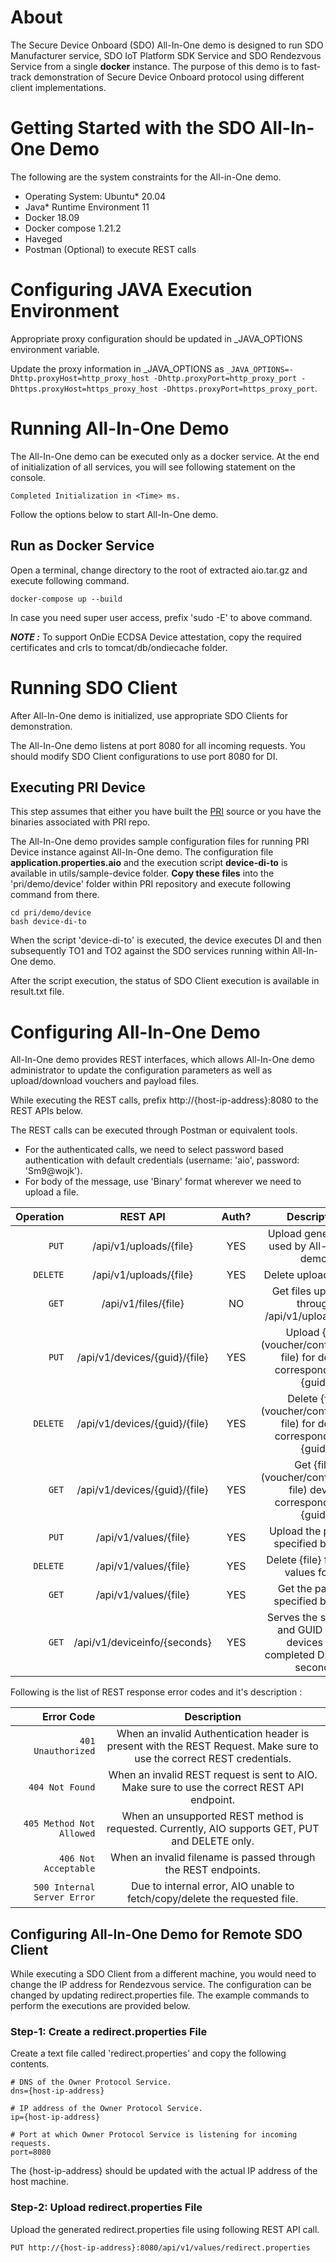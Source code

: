 # About

The Secure Device Onboard (SDO) All-In-One demo is designed to run SDO Manufacturer service, SDO IoT
Platform SDK Service and SDO Rendezvous Service from a single **docker** instance. The
purpose of this demo is to fast-track demonstration of Secure Device Onboard protocol using
different client implementations.

# Getting Started with the SDO All-In-One Demo

The following are the system constraints for the All-in-One demo.
- Operating System: Ubuntu* 20.04
- Java* Runtime Environment 11
- Docker 18.09
- Docker compose 1.21.2
- Haveged
- Postman (Optional) to execute REST calls

# Configuring JAVA Execution Environment

Appropriate proxy configuration should be updated in _JAVA_OPTIONS environment variable.

Update the proxy information in _JAVA_OPTIONS as ```_JAVA_OPTIONS=-Dhttp.proxyHost=http_proxy_host -Dhttp.proxyPort=http_proxy_port -Dhttps.proxyHost=https_proxy_host -Dhttps.proxyPort=https_proxy_port```.

# Running All-In-One Demo

The All-In-One demo can be executed only as a docker service. At the
end of initialization of all services, you will see following statement on the console.

`Completed Initialization in <Time> ms.`

Follow the options below to start All-In-One demo.

##  Run as Docker Service

Open a terminal, change directory to the root of extracted aio.tar.gz and execute following command.

```
docker-compose up --build
```

In case you need super user access, prefix 'sudo -E' to above command.

***NOTE :*** To support OnDie ECDSA Device attestation, copy the required certificates and crls to tomcat/db/ondiecache folder.

# Running SDO Client

After All-In-One demo is initialized, use appropriate SDO Clients for demonstration.

The All-In-One demo listens at port 8080 for all incoming requests. You should modify SDO Client
configurations to use port 8080 for DI.

## Executing PRI Device

This step assumes that either you have built the [PRI](https://github.com/secure-device-onboard/pri)
source or you have the binaries associated with PRI repo.

The All-In-One demo provides sample configuration files for running PRI Device instance against
All-In-One demo. The configuration file **application.properties.aio** and the execution script
**device-di-to** is available in utils/sample-device folder. **Copy these files** into the 'pri/demo/device'
folder within PRI repository and execute following command from there.

```
cd pri/demo/device
bash device-di-to
```

When the script 'device-di-to' is executed, the device executes DI and then subsequently TO1 and TO2
against the SDO services running within All-In-One demo.

After the script execution, the status of SDO Client execution is available in result.txt file.

# Configuring All-In-One Demo

All-In-One demo provides REST interfaces, which allows All-In-One demo administrator to update the
configuration parameters as well as upload/download vouchers and payload files.

While executing the REST calls, prefix http://{host-ip-address}:8080 to the REST APIs below.

The REST calls can be executed through Postman or equivalent tools.

- For the authenticated calls, we need to select password based authentication with default
credentials (username: 'aio', password: 'Sm9@wojk').
- For body of the message, use 'Binary' format wherever we need to upload a file.

| Operation | REST API                      | Auth?  | Description                                                                    |
| ---------:|:-----------------------------:|:------:|:------------------------------------------------------------------------------:|
| `PUT`     | /api/v1/uploads/{file}        | YES    | Upload generic files used by All-In-One demo.                                  |
| `DELETE`  | /api/v1/uploads/{file}        | YES    | Delete uploaded files.                                                         |
| `GET`     | /api/v1/files/{file}          | NO     | Get files uploaded through /api/v1/uploads/{file}                              |
| `PUT`     | /api/v1/devices/{guid}/{file} | YES    | Upload {file} (voucher/configuration file) for device corresponding to {guid}  |
| `DELETE`  | /api/v1/devices/{guid}/{file} | YES    | Delete {file} (voucher/configuration file) for device corresponding to {guid}  |
| `GET`     | /api/v1/devices/{guid}/{file} | YES    | Get {file} (voucher/configuration file) device corresponding to {guid}         |
| `PUT`     | /api/v1/values/{file}         | YES    | Upload the payload specified by {file}                                         |
| `DELETE`  | /api/v1/values/{file}         | YES    | Delete {file} from the values folder                                           |
| `GET`     | /api/v1/values/{file}         | YES    | Get the payload specified by {file}                                            |
| `GET`     | /api/v1/deviceinfo/{seconds}  | YES    | Serves the serial no. and GUID of the devices that completed DI in last `n` seconds |

Following is the list of REST response error codes and it's description :

|     Error Code     |             Description                  |
| -------------------:|:----------------------------------------:|
| `401 Unauthorized`  | When an invalid Authentication header is present with the REST Request. Make sure to use the correct REST credentials. |
| `404 Not Found`     | When an invalid REST request is sent to AIO. Make sure to use the correct REST API endpoint. |
| `405 Method Not Allowed` | When an unsupported REST method is requested. Currently, AIO supports GET, PUT and DELETE only. |
| `406 Not Acceptable` | When an invalid filename is passed through the REST endpoints. |
| `500 Internal Server Error` | Due to internal error, AIO unable to fetch/copy/delete the requested file. |

## Configuring All-In-One Demo for Remote SDO Client

While executing a SDO Client from a different machine, you would need to change the IP address for
Rendezvous service. The configuration can be changed by updating redirect.properties file. The
example commands to perform the executions are provided below.

### Step-1: Create a redirect.properties File

Create a text file called 'redirect.properties' and copy the following contents.

```
# DNS of the Owner Protocol Service.
dns={host-ip-address}

# IP address of the Owner Protocol Service.
ip={host-ip-address}

# Port at which Owner Protocol Service is listening for incoming requests.
port=8080
```

The {host-ip-address} should be updated with the actual IP address of the host machine.

### Step-2: Upload redirect.properties File

Upload the generated redirect.properties file using following REST API call.

```
PUT http://{host-ip-address}:8080/api/v1/values/redirect.properties
```
